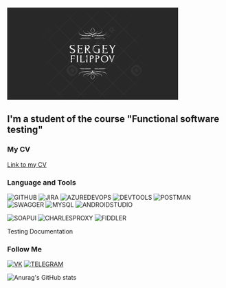 [![Header](https://github.com/Zhmakaj/Zhmakaj/blob/main/assets/header.png)](https://github.com/Zhmakaj/Zhmakaj/blob/main/README.md)

## I'm a student of the course "Functional software testing"

### My CV
[Link to my CV](https://drive.google.com/drive/folders/1x8EZ1tNTv2mjm9HA-eW1gVkU5XOSnjvG?usp=share_link)

### Language and Tools
![GITHUB](https://img.shields.io/badge/-GITHUB-090909?style=for-the-badge&logo=GITHUB&logoColor=008B8B)
![JIRA](https://img.shields.io/badge/-JIRA-090909?style=for-the-badge&logo=JIRA&logoColor=0000CD)
![AZUREDEVOPS](https://img.shields.io/badge/-AZUREDEVOPS-090909?style=for-the-badge&logo=AZUREDEVOPS&logoColor=00BFFF)
![DEVTOOLS](https://img.shields.io/badge/-DEVTOOLS-090909?style=for-the-badge&logo=GOOGLECHROME&logoColor=FF0000)
![POSTMAN](https://img.shields.io/badge/-POSTMAN-090909?style=for-the-badge&logo=POSTMAN&logoColor=D2691E)
![SWAGGER](https://img.shields.io/badge/-SWAGGER-090909?style=for-the-badge&logo=SWAGGER&logoColor=00FF00)
![MYSQL](https://img.shields.io/badge/-MYSQL-090909?style=for-the-badge&logo=MYSQL&logoColor=FF8C00)
![ANDROIDSTUDIO](https://img.shields.io/badge/-ANDROIDSTUDIO-090909?style=for-the-badge&logo=ANDROIDSTUDIO&logoColor=228B22)

![SOAPUI](https://img.shields.io/badge/-SOAPUI-090909?style=for-the-badge&logo=SOAPUI&logoColor=FFFF00)
![CHARLESPROXY](https://img.shields.io/badge/-CHARLESPROXY-090909?style=for-the-badge&logo=CHARLESPROXY&logoColor=E0FFFF)
![FIDDLER](https://img.shields.io/badge/-FIDDLER-090909?style=for-the-badge&logo=FIDDLER&logoColor=00FF00)

Testing Documentation

### Follow Me
[![VK](https://img.shields.io/badge/-VK-090909?style=for-the-badge&logo=VK&logoColor=0000FF)](https://vk.com/funfi)
[![TELEGRAM](https://img.shields.io/badge/-TELEGRAM-090909?style=for-the-badge&logo=TELEGRAM)](https://t.me/Zhmakaj)

![Anurag's GitHub stats](https://github-readme-stats.vercel.app/api?username=Zhmakaj&show_icons=true&theme=radical)